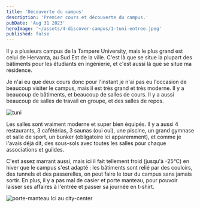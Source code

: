 ```yaml
---
title: 'Découverte du campus'
description: 'Premier cours et découverte du campus.'
pubDate: 'Aug 31 2023'
heroImage: '~/assets/4-discover-campus/1-tuni-entree.jpeg'
published: false
---
```


Il y a plusieurs campus de la Tampere University, mais le plus grand est celui de Hervanta, au Sud Est de la ville. C'est là que se situe la plupart des bâtiments pour les étudiants en ingénierie, et c'est aussi là que se situe ma résidence.

Je n'ai eu que deux cours donc pour l'instant je n'ai pas eu l'occasion de beaucoup visiter le campus, mais il est très grand et très moderne. Il y a beaucoup de bâtiments, et beaucoup de salles de cours. Il y a aussi beaucoup de salles de travail en groupe, et des salles de repos.

![tuni](~/assets/4-discover-campus/1-tuni-entree.jpeg)

Les salles sont vraiment moderne et super bien équipés. Il y a aussi 4 restaurants, 3 cafétérias, 3 saunas (oui oui), une piscine, un grand gymnase et salle de sport, un bunker (obligatoire ici apparemment), et comme je l'avais déjà dit, des sous-sols avec toutes les salles pour chaque associations et guildes.

C'est assez marrant aussi, mais ici il fait tellement froid (jusqu'à -25°C) en hiver que le campus s'est adapté : les bâtiments sont relié par des couloirs, des tunnels et des passerelles, on peut faire le tour du campus sans jamais sortir. En plus, il y a pas mal de casier et porte manteau, pour pouvoir laisser ses affaires à l'entrée et passer sa journée en t-shirt.

![porte-manteau](~/assets/4-discover-campus/2-porte-manteau.jpeg)
<span>Ici au city-center</span>
